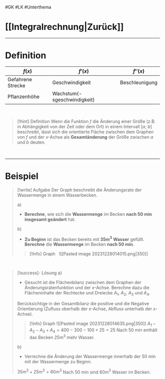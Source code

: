 #GK #LK #Unterthema 

# [[Integralrechnung|Zurück]]

___
# Definition

| $f(x)$ | $f'(x)$ | $f''(x)$ |
| ---- | ---- | ---- |
| Gefahrene Strecke | Geschwindigkeit | Beschleunigung |
| Pflanzenhöhe | Wachstum(-sgeschwindigkeit) |  |
<br>

> [!hint] Definition
> Wenn die Funktion $f$ die Änderung einer Größe (z.B. in Abhängigkeit von der Zeit oder dem Ort) in einem Intervall $[a; \ b]$ beschreibt, lässt sich die orientierte Fläche zwischen dem Graphen von $f$ und der $x$-Achse als **Gesamtänderung** der Größe zwischen $a$ und $b$ deuten.

<br>

___
# Beispiel

>[!write] Aufgabe
>Der Graph beschreibt die Änderungsrate der Wassermenge in einem Wasserbecken.
>
>a)
>- **Berechne**, wie sich die **Wassermenge** im Becken **nach 50 min** **insgesamt geändert** hat.
>  
>b)
>- **Zu Beginn** ist das Becken bereits mit **35m$^3$** **Wasser** gefüllt.
>  **Berechne** die **Wassermenge** im Becken **nach 50 min**.
>  &nbsp;
>  &nbsp;
>>[!Info] Graph
>>&nbsp;
>>![[Pasted image 20231228014015.png|350]]

<br>

>[!success]- Lösung
>a)
>
>- Gesucht ist die Flächenbilanz zwischen dem Graphen der Änderungsratenfunktion und der $x$-Achse.
>  Berechne dazu die Flächeninhalte der Rechtecke und Dreiecke $A_1,\ A_2,\ A_3$ und $A_4$.
>  
>  Berücksichtige in der Gesamtbilanz die positive und die Negative Orientierung 
>  (Zufluss oberhalb der $x$-Achse, Abfluss unterhalb der $x$-Achse).
>
>>[!info] Graph
>>![[Pasted image 20231228014635.png|350]]
>>$A_1-A_2-A_3+A_4=400-300-100+25=25$
>>Nach 50 min enthält das Becken 25m$^3$ mehr Wasser.
>
>b)
>
>- Verrechne die Änderung der Wassermenge innerhalb der 50 min mit der Wassermenge zu Beginn.
>
>$35m^3+25m^3=60m^3$
>Nach 50 min sind 60m$^3$ Wasser im Becken.


<br>

